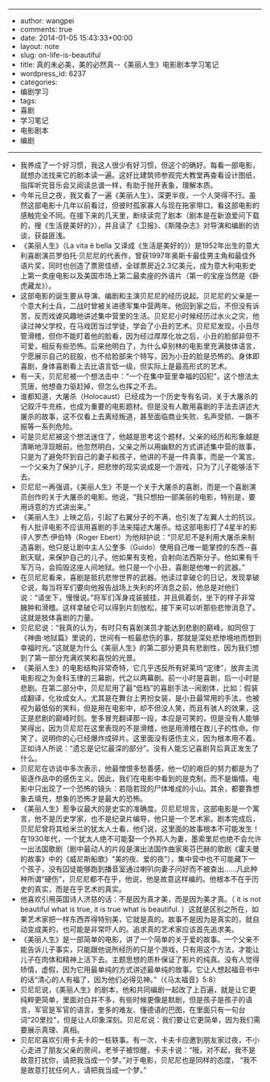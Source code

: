 - --
- author: wangpei
- comments: true
- date: 2014-01-05 15:43:33+00:00
- layout: note
- slug: on-life-is-beautiful
- title: 真的未必美，美的必然真--《美丽人生》电影剧本学习笔记
- wordpress_id: 6237
- categories:
- 编剧学习
- tags:
- 喜剧
- 学习笔记
- 电影剧本
- 编剧
- --
- 我养成了一个好习惯，我这人很少有好习惯，但这个的确好。每看一部电影，就想办法找来它的剧本读一遍。这好比建筑师参观完大教堂再查看设计图纸，指挥听完音乐会又阅读总谱一样，有助于抛开表象，理解本质。
- 今年元旦之夜，我又看了一遍《美丽人生》，深更半夜，一个人哭得不行。虽然这部电影十几年以前看过，但彼时孤家寡人与现在拖家带口，看这部电影的感触完全不同。在接下来的几天里，断续读完了剧本（剧本是在新浪爱问下载的，搜《生活是美好的》），并且读了《卫报》、《斯隆杂志》对导演和编剧的访谈，获益匪浅。
- 《美丽人生》（La vita è bella 又译成《生活是美好的》）是1952年出生的意大利喜剧演员罗伯托·贝尼尼的代表作，曾获1997年奥斯卡最佳男主角和最佳外语片奖，同时也创造了票房佳绩，全球票房近2.3亿美元，成为意大利电影史上第一卖座电影以及美国市场上第二最卖座的外语片（第一的宝座当然是《卧虎藏龙》）。
- 这部电影的诞生要从导演、编剧和主演贝尼尼的经历说起。贝尼尼的父亲是一个意大利士兵，二战时曾被关进德军集中营两年。他回到家之后，不但没有诉苦，反而戏谑风趣地讲述集中营里的生活。贝尼尼小时候经历过水火之灾，他读过神父学校，在马戏团当过学徒，学会了小丑的艺术。贝尼尼发现，小丑尽管滑稽，但你不能盯着他的脸看，因为经过厚厚化妆之后，小丑的脸部非但不可爱，相反有些恐怖。后来他明白了，为什么卓别林的电影里充满肢体语言，宁愿展示自己的屁股，也不给脸部来个特写，因为小丑的脸是恐怖的。身体即喜剧，身体喜剧看上去比语言低一级，但实际上是最高形式的艺术。
- 有一天，贝尼尼被一个想法击中：“一个在集中营里幸福的囚犯”，这个想法太荒唐，他想奋力驱赶掉，但怎么也挥之不去。
- 谁都知道，大屠杀（Holocaust）已经成为一个历史专有名词，关于大屠杀的记叙汗牛充栋，也成为重要的电影题材。但是没有人敢用喜剧的手法去讲述大屠杀的故事，这不仅看上去离经叛道，甚至面临商业失败、名声受损、一蹶不振等一系列危险。
- 可是贝尼尼被这个想法迷住了，他越是思考这个题材，父亲的经历和形象越是清晰地浮现眼前。他忽然明白，父亲之所以用幽默的方式讲述集中营的故事，只是为了避免吓到自己的妻子和孩子，他讲的不是一件真事，而是一个寓言。一个父亲为了保护儿子，把悲惨的现实说成是一个游戏，只为了儿子能够活下去。
- 贝尼尼一再强调，《美丽人生》不是一个关于大屠杀的喜剧，而是一个喜剧演员创作的关于大屠杀的电影。他说，“我只想拍一部美丽的电影，特别是，要用诗意的方式讲出来。”
- 《美丽人生》上映之后，引起了右翼分子的不满，也引发了左翼人士的抗议。有人批评电影不应该用喜剧的手法来描述大屠杀。给这部电影打了4星半的影评人罗杰·伊伯特（Roger Ebert）为他辩护说：“贝尼尼不是利用大屠杀来制造喜剧，他只是让剧中主人公奎多（Guido）使用自己唯一能掌控的东西--喜剧天赋，来保护自己的儿子。他如果有支枪，会射向法西斯分子。他如果有千军万马，会捣毁这座人间地狱。他只是一个小丑，喜剧是他唯一的武器。”
- 在贝尼尼看来，喜剧是抵抗悲惨世界的武器。他读过拿破仑的日记，发现拿破仑说，每当将军们要向他报告战场上失利的坏消息之前，他总是对他们说：“请坐下，慢慢说。”将军们浑身戎装披挂，并且佩着剑，坐下的样子非常臃肿和滑稽。这样拿破仑可以得到片刻放松，接下来可以听那些悲惨消息了。这就是肢体喜剧的力量。
- 贝尼尼说：“我真的认为，有时只有喜剧演员才能达到悲剧的巅峰。如同但丁《神曲·地狱篇》里说的，世间有一桩最悲伤的事，那就是深处悲惨境地而想到幸福时光。”这就是为什么《美丽人生》的第二部分更具有悲剧性，因为我们想到了第一部分充满欢笑和喜悦的光景。
- 《美丽人生》的电影结构非常奇特，它几乎违反所有好莱坞“定律”，放弃主流电影视之为金科玉律的三幕剧，代之以两幕剧。前一小时是喜剧，后一小时是悲剧。在第二部分中，贝尼尼用了最“低档”的喜剧手法--闹剧体，比如：假装成翻译，化妆成女人。尤其是在舞台上男扮女装，是小丑最常用的手法，也被视为最低俗的笑料，但是用在电影中，却不但没人笑，而且有骇人的效果，这正是悲剧的巅峰时刻。奎多冒充翻译那一段，本应是可笑的，但是没有人能够笑得出，因为贝尼尼在这里表现的不是滑稽，他是用滑稽在救儿子的性命。你笑了，说明你的心已经爆炸成碎片。这里面没有感伤主义，因为根本用不着。正如诗人所说：“遗忘是记忆最深的部分”。没有人能忘记喜剧背后真正发生了什么。
- 贝尼尼在访谈中多次表示，他最憎恨多愁善感，他一切的艰巨的努力都是为了驱逐作品中的感伤主义。因此，我们在电影中看到的是克制，而不是煽情。电影中只出现了一个恐怖的镜头：若隐若现的尸体堆成的小山。其余，都要靠想象去填充，想象的恐怖才是最大的恐怖。
- 《美丽人生》惹争议最大的是史实的准确度。贝尼尼坦言，这部电影是一个寓言，他不是历史学家，也不是纪录片编导，他只是一个艺术家。剧本完成后，贝尼尼曾将其给米兰的犹太人士看，他们说，这里面的故事根本不可能发生！在1930年代，一个犹太人绝不可能娶一个外邦人为妻，墨索里尼也绝不会允许一出法国歌剧（剧中最动人的片段是演出法国作曲家奥芬巴赫的歌剧《霍夫曼的故事》中的《威尼斯船歌》“美的夜、爱的夜”），集中营中也不可能藏下一个孩子，没有囚徒能够跑到播音室通过喇叭向妻子问好而不被查出……凡此种种所谓“硬伤”，贝尼尼都不在乎，他说，他是故意这样编的。他根本不在乎历史的真实，而是在乎艺术的真实。
- 他喜欢引用英国诗人济慈的话：不是因为真才美，而是因为美才真。（ it is not beautiful what is true, it is true what is beautiful. ）这就是区别之所在，如果艺术家把一样东西弄得特别美，它就是真的。故事不是因为是真实的，就自动变成美的，也可能是非常吓人的。追求真的艺术家应该首先追求美。
- 《美丽人生》是一部简单的电影，讲了一个简单的关于爱的故事。一个父亲不能告诉儿子事实，只能跟他说所经历的只是个游戏，只有用这个方法，才能让儿子在肉体和精神上活下去。主题思想的质朴保证了影片的纯真。没有人觉得矫情，虚假，因为它用最单纯的方式讲述最单纯的故事。它让人想起福音书中的话“清心的人有福了，因为他们必得见神。”（《马太福音》5:8）
- 贝尼尼说，《美丽人生》的剧本，他和共同编剧一起改了上百遍，就是让它更纯粹更简单，里面对白并不多，有些时候更像是默剧，但是孩子是孩子的语言，军官是军官的语言，奎多的难友、懂德语的巴图，在里面只有一句台词“20里拉”，但是让人印象深刻。贝尼尼说：我们要让它更简单，因为我们需要展示真理、真相。
- 贝尼尼喜欢引用卡夫卡的一桩轶事。有一次，卡夫卡应邀到朋友家过夜，不小心走进了朋友父亲的房间，老爷子被惊醒，卡夫卡说：“哦，对不起，我不是故意打扰你，请把我当成一个梦。”对于电影，贝尼尼也是同样的态度， “我不是故意打扰任何人，请把我当成一个梦。”
